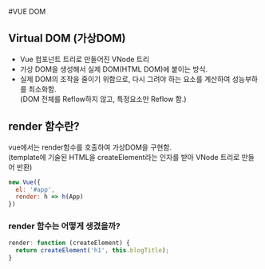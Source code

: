 #VUE DOM

## Virtual DOM (가상DOM)
* Vue 컴포넌트 트리로 만들어진 VNode 트리
* 가상 DOM을 생성해서 실제 DOM(HTML DOM)에 붙이는 방식.
* 실제 DOM의 조작을 줄이기 위함으로, 다시 그려야 하는 요소를 계산하여 성능부하를 최소화함.  
  (DOM 전체를 Reflow하지 않고, 특정요소만 Reflow 함.)  

## render 함수란?
vue에서는 render함수를 호출하여 가상DOM을 구현함.  
(template에 기술된 HTML을 createElement라는 인자를 받아 VNode 트리로 만들어 반환)  

```javascript
new Vue({
  el: '#app',
  render: h => h(App)
})
```

### render 함수는 어떻게 생겼을까?

```javascript
render: function (createElement) {
  return createElement('h1', this.blogTitle);
}
```